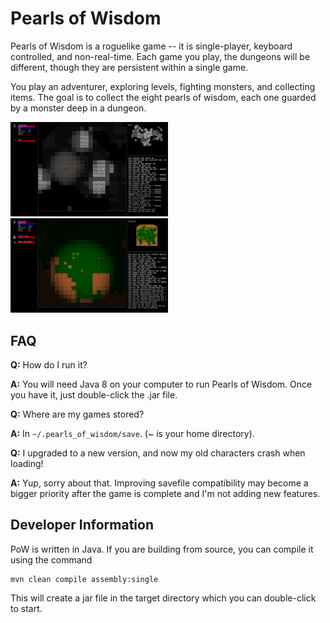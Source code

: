 # Pearls of Wisdom

Pearls of Wisdom is a roguelike game -- it is single-player, keyboard
controlled, and non-real-time.  Each game you play, the dungeons will be
different, though they are persistent within a single game.

You play an adventurer, exploring levels, fighting monsters, and collecting
items.  The goal is to collect the eight pearls of wisdom, each one guarded by
a monster deep in a dungeon.

<img src="screenshots/dungeon.png" width="50%"> <img src="screenshots/forest.png" width="50%">

## FAQ

**Q:** How do I run it?

**A:** You will need Java 8 on your computer to run Pearls of Wisdom.  Once you
have it, just double-click the .jar file.

**Q:** Where are my games stored?

**A:** In `~/.pearls_of_wisdom/save`.  (~ is your home directory).

**Q:** I upgraded to a new version, and now my old characters crash when loading!

**A:** Yup, sorry about that.  Improving savefile compatibility may become
a bigger priority after the game is complete and I'm not adding new features.

## Developer Information

PoW is written in Java. If you are building from source, you can compile it
using the command

```
mvn clean compile assembly:single
```

This will create a jar file in the target directory which you can double-click 
to start.
